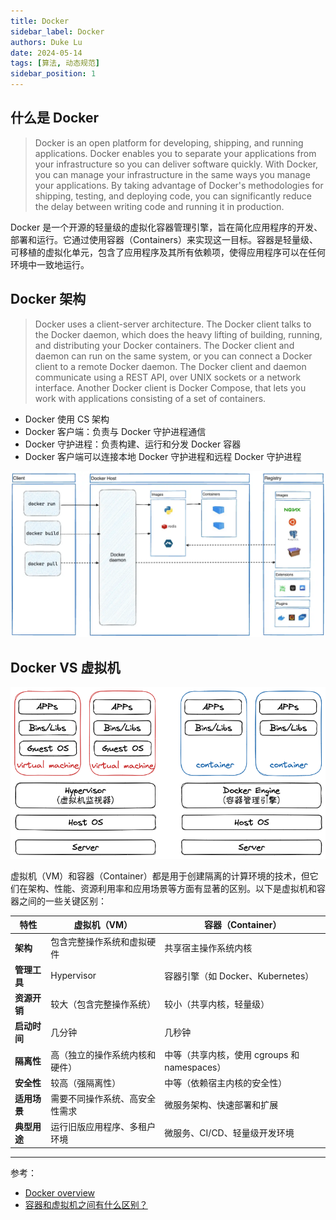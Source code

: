 ```yaml
---
title: Docker
sidebar_label: Docker
authors: Duke Lu
date: 2024-05-14
tags: [算法, 动态规范]
sidebar_position: 1
---
```


## 什么是 Docker
 > Docker is an open platform for developing, shipping, and running applications. Docker enables you to separate your applications from your infrastructure so you can deliver software quickly. With Docker, you can manage your infrastructure in the same ways you manage your applications. By taking advantage of Docker's methodologies for shipping, testing, and deploying code, you can significantly reduce the delay between writing code and running it in production.
 
Docker 是一个开源的轻量级的虚拟化容器管理引擎，旨在简化应用程序的开发、部署和运行。它通过使用容器（Containers）来实现这一目标。容器是轻量级、可移植的虚拟化单元，包含了应用程序及其所有依赖项，使得应用程序可以在任何环境中一致地运行。


## Docker 架构
> Docker uses a client-server architecture. The Docker client talks to the Docker daemon, which does the heavy lifting of building, running, and distributing your Docker containers. The Docker client and daemon can run on the same system, or you can connect a Docker client to a remote Docker daemon. The Docker client and daemon communicate using a REST API, over UNIX sockets or a network interface. Another Docker client is Docker Compose, that lets you work with applications consisting of a set of containers.

- Docker 使用 CS 架构
- Docker 客户端：负责与 Docker 守护进程通信
- Docker 守护进程：负责构建、运行和分发 Docker 容器
- Docker 客户端可以连接本地 Docker 守护进程和远程 Docker 守护进程

![Docker 架构](https://github.com/iDukeLu/iDukeLu.github.io/blob/main/static/img/docker/docker-architecture.jpg?raw=true)

## Docker VS 虚拟机

<center>

![](https://github.com/iDukeLu/iDukeLu.github.io/blob/main/static/excalidraw/docker/docker_vs_vm.excalidraw.png?raw=true)

</center>

虚拟机（VM）和容器（Container）都是用于创建隔离的计算环境的技术，但它们在架构、性能、资源利用率和应用场景等方面有显著的区别。以下是虚拟机和容器之间的一些关键区别：

<center>

| 特性         | 虚拟机（VM）                   | 容器（Container）                            |
| ------------ | ------------------------------ | -------------------------------------------- |
| **架构**     | 包含完整操作系统和虚拟硬件     | 共享宿主操作系统内核                         |
| **管理工具** | Hypervisor                     | 容器引擎（如 Docker、Kubernetes）            |
| **资源开销** | 较大（包含完整操作系统）       | 较小（共享内核，轻量级）                     |
| **启动时间** | 几分钟                         | 几秒钟                                       |
| **隔离性**   | 高（独立的操作系统内核和硬件） | 中等（共享内核，使用 cgroups 和 namespaces） |
| **安全性**   | 较高（强隔离性）               | 中等（依赖宿主内核的安全性）                 |
| **适用场景** | 需要不同操作系统、高安全性需求 | 微服务架构、快速部署和扩展                   |
| **典型用途** | 运行旧版应用程序、多租户环境   | 微服务、CI/CD、轻量级开发环境                |

</center>

---

参考：
- [Docker overview](https://docs.docker.com/get-started/overview/#the-underlying-technology)
- [容器和虚拟机之间有什么区别？](https://www.alibabacloud.com/zh/knowledge/difference-between-container-and-virtual-machine?_p_lc=1)